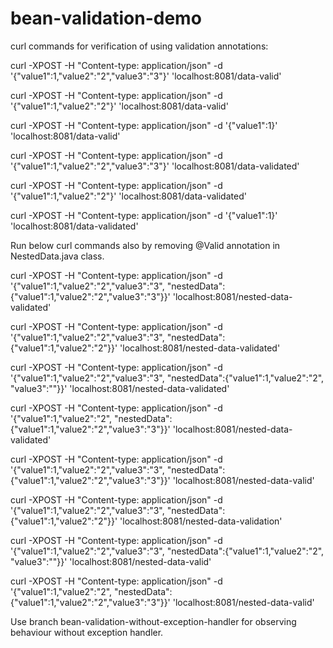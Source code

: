 # bean-validation-demo
curl commands for verification of using validation annotations:

curl -XPOST -H "Content-type: application/json" -d '{"value1":1,"value2":"2","value3":"3"}' 'localhost:8081/data-valid'

curl -XPOST -H "Content-type: application/json" -d '{"value1":1,"value2":"2"}' 'localhost:8081/data-valid'

curl -XPOST -H "Content-type: application/json" -d '{"value1":1}' 'localhost:8081/data-valid'

curl -XPOST -H "Content-type: application/json" -d '{"value1":1,"value2":"2","value3":"3"}' 'localhost:8081/data-validated'

curl -XPOST -H "Content-type: application/json" -d '{"value1":1,"value2":"2"}' 'localhost:8081/data-validated'

curl -XPOST -H "Content-type: application/json" -d '{"value1":1}' 'localhost:8081/data-validated'






Run below curl commands also by removing @Valid annotation in NestedData.java class.

curl -XPOST -H "Content-type: application/json" -d '{"value1":1,"value2":"2","value3":"3", "nestedData":{"value1":1,"value2":"2","value3":"3"}}' 'localhost:8081/nested-data-validated'

curl -XPOST -H "Content-type: application/json" -d '{"value1":1,"value2":"2","value3":"3", "nestedData":{"value1":1,"value2":"2"}}' 'localhost:8081/nested-data-validated'

curl -XPOST -H "Content-type: application/json" -d '{"value1":1,"value2":"2","value3":"3", "nestedData":{"value1":1,"value2":"2", "value3":""}}' 'localhost:8081/nested-data-validated'

curl -XPOST -H "Content-type: application/json" -d '{"value1":1,"value2":"2", "nestedData":{"value1":1,"value2":"2","value3":"3"}}' 'localhost:8081/nested-data-validated'

curl -XPOST -H "Content-type: application/json" -d '{"value1":1,"value2":"2","value3":"3", "nestedData":{"value1":1,"value2":"2","value3":"3"}}' 'localhost:8081/nested-data-valid'

curl -XPOST -H "Content-type: application/json" -d '{"value1":1,"value2":"2","value3":"3", "nestedData":{"value1":1,"value2":"2"}}' 'localhost:8081/nested-data-validation'

curl -XPOST -H "Content-type: application/json" -d '{"value1":1,"value2":"2","value3":"3", "nestedData":{"value1":1,"value2":"2", "value3":""}}' 'localhost:8081/nested-data-valid'

curl -XPOST -H "Content-type: application/json" -d '{"value1":1,"value2":"2", "nestedData":{"value1":1,"value2":"2","value3":"3"}}' 'localhost:8081/nested-data-valid'


Use branch bean-validation-without-exception-handler for observing behaviour without exception handler.

